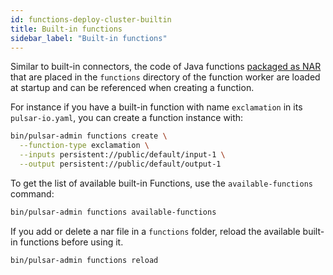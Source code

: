```yaml
---
id: functions-deploy-cluster-builtin
title: Built-in functions
sidebar_label: "Built-in functions"
---
```


Similar to built-in connectors, the code of Java functions [packaged as NAR](functions-package-java.md) that are placed in the `functions` directory of the function worker are loaded at startup and can be referenced when creating a function.

For instance if you have a built-in function with name `exclamation` in its `pulsar-io.yaml`, you can create a function instance with:

```bash
bin/pulsar-admin functions create \
  --function-type exclamation \
  --inputs persistent://public/default/input-1 \
  --output persistent://public/default/output-1
```

To get the list of available built-in Functions, use the `available-functions` command:

```bash
bin/pulsar-admin functions available-functions
```

If you add or delete a nar file in a `functions` folder, reload the available built-in functions before using it.

```bash
bin/pulsar-admin functions reload
```


